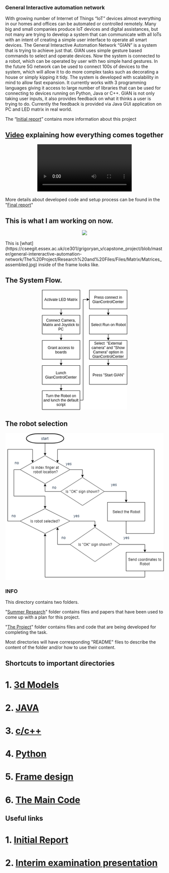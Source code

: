 ### General Interactive automation network

With growing number of Internet of Things “IoT” devices almost everything in our homes and offices can be automated or controlled remotely. Many big and small companies produce IoT devices and digital assistances, but not many are trying to develop a system that can communicate with all IoTs with an intent of creating a simple user interface to operate all smart devices. 
The General Interactive Automation Network “GIAN” is a system that is trying to achieve just that. GIAN uses simple gesture based commands to select and operate devices. Now the system is connected to a robot, which can be operated by user with two simple hand gestures. In the future 5G network can be used to connect 100s of devices to the system, which will allow it to do more complex tasks such as decorating a house or simply kipping it tidy. The system is developed with scalability in mind to allow fast expansion. It currently works with 3 programming languages giving it access to large number of libraries that can be used for connecting to devices running on Python, Java or C++. 
GIAN is not only taking user inputs, it also provides feedback on what it thinks a user is trying to do. Currently the feedback is provided via Java GUI application on PC and LED matrix in real world. 

The “[Initial report](https://cseegit.essex.ac.uk/ce301/grigoryan_v/capstone_project/blob/master/general-intereractive-automation-network/The%20Project/Research%20and%20Files/Papers/2018_OCT_CE301_IR_1600567.pdf)” contains more information about this project

## [Video](https://cseegit.essex.ac.uk/ce301/grigoryan_v/capstone_project/blob/master/general-intereractive-automation-network/The%20Project/Research%20and%20Files/Files/General/GIAN_demo_v1.mp4) explaining how everything comes together
<p align="center"> 
<video src="The Project/Research and Files/Files/General/GIAN_demo_v1.mp4" type="video/mp4"></video> 
</p>

More details about developed code and setup process can be found in the "[Final report](https://cseegit.essex.ac.uk/ce301/grigoryan_v/capstone_project/blob/6b97e3a3d89bb5575b7ea188c96ef771bc6d8fd2/general-intereractive-automation-network/The%20Project/Research%20and%20Files/Papers/Final%20Report.pdf)"

## This is what I am working on now.
<p align="center"> <img src="The Project/Research and Files/Files/General/v2_robot.gif"/> </p>
This is [what](https://cseegit.essex.ac.uk/ce301/grigoryan_v/capstone_project/blob/master/general-intereractive-automation-network/The%20Project/Research%20and%20Files/Files/Matrix/Matrices_assembled.jpg) inside of the frame looks like. 

## The System Flow.
<p align="center"> 
	<img src="The Project/Research and Files/Files/General/GIAN_diagram.png"/> 
</p>

## The robot selection
<p align="center">
<img src="The Project/Research and Files/Files/General/robotSelection.png"/>
</p>

### INFO

This directory contains two folders. 

"[Summer Research](https://cseegit.essex.ac.uk/ce301/grigoryan_v/capstone_project/tree/master/general-intereractive-automation-network/Summer%20Research)" folder contains files and papers that have been used to come up with a plan for this project. 

"[The Project](https://cseegit.essex.ac.uk/ce301/grigoryan_v/capstone_project/tree/master/general-intereractive-automation-network/The%20Project)" folder contains files and code that are being developed for completing the task.

Most directories will have corresponding "README" files to describe the content of the folder and/or how to use their content. 

## Shortcuts to important directories  

#	1. [3d Models](https://cseegit.essex.ac.uk/ce301/grigoryan_v/capstone_project/tree/master/general-intereractive-automation-network/The%20Project/Research%20and%20Files/Files/Matrix/3D%20Models)

#	2. [JAVA](https://cseegit.essex.ac.uk/ce301/grigoryan_v/capstone_project/tree/master/general-intereractive-automation-network/The%20Project/JAVA)

#	3. [c/c++](https://cseegit.essex.ac.uk/ce301/grigoryan_v/capstone_project/tree/master/general-intereractive-automation-network/The%20Project/c%5Cc++)

#	4. [Python](https://cseegit.essex.ac.uk/ce301/grigoryan_v/capstone_project/tree/master/general-intereractive-automation-network/The%20Project/Python)

#	5. [Frame design](https://cseegit.essex.ac.uk/ce301/grigoryan_v/capstone_project/tree/master/general-intereractive-automation-network/The%20Project/Research%20and%20Files/Files/Case%20design)

#	6. [The Main Code](https://cseegit.essex.ac.uk/ce301/grigoryan_v/capstone_project/tree/master/general-intereractive-automation-network/The%20Project/Python/GIAN_files)

## Useful links

#	1. [Initial Report](https://cseegit.essex.ac.uk/ce301/grigoryan_v/capstone_project/blob/master/general-intereractive-automation-network/The%20Project/Research%20and%20Files/Papers/2018_OCT_CE301_IR_1600567.pdf)

#	2. [Interim examination presentation](https://cseegit.essex.ac.uk/ce301/grigoryan_v/capstone_project/blob/master/general-intereractive-automation-network/The%20Project/Research%20and%20Files/Papers/Interim_presentation.odp)
